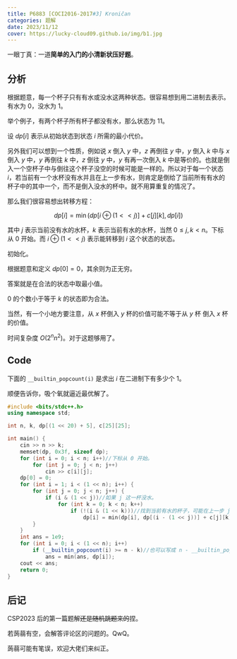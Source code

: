 ```yaml
---
title: P6883 [COCI2016-2017#3] Kroničan
categories: 题解
date: 2023/11/12
cover: https://lucky-cloud09.github.io/img/b1.jpg
---
```



一眼丁真：一道**简单的入门的小清新状压好题**。

## 分析

根据题意，每一个杯子只有有水或没水这两种状态。很容易想到用二进制去表示。有水为 $0$，没水为 $1$。

举个例子，有两个杯子所有杯子都没有水，那么状态为 $11$。

设 $dp[i]$ 表示从初始状态到状态 $i$ 所需的最小代价。

另外我们可以想到一个性质，例如说 $x$ 倒入 $y$ 中，$z$ 再倒往 $y$ 中，$y$ 倒入 $k$ 中与 $x$ 倒入 $y$ 中，$y$ 再倒往 $k$ 中，$z$ 倒往 $y$ 中，$y$ 有再一次倒入 $k$ 中是等价的。也就是倒入一个空杯子中与倒往这个杯子没空的时候可能是一样的。所以对于每一个状态 $i$，若当前有一个水杯没有水并且在上一步有水，则肯定是倒给了当前所有有水的杯子中的其中一个，而不是倒入没水的杯中。就不用算重复的情况了。

那么我们很容易想出转移方程：

$$dp[i] = \min(dp[i \oplus (1 << j)] + c[j][k], dp[i])$$

其中 $j$ 表示当前没有水的水杯，$k$ 表示当前有水的水杯，当然 $0 \le j, k < n$。下标从 $0$ 开始。而 $i \oplus (1 << j)$ 表示能转移到 $i$ 这个状态的状态。

初始化。

根据题意和定义 $dp[0] = 0$，其余则为正无穷。

答案就是在合法的状态中取最小值。

$0$ 的个数小于等于 $k$ 的状态即为合法。

当然，有一个小地方要注意，从 $x$ 杯倒入 $y$ 杯的价值可能不等于从 $y$ 杯 倒入 $x$ 杯的价值。

时间复杂度 $O(2^n n^2)$。对于这题够用了。

## Code

下面的 `__builtin_popcount(i)` 是求出 $i$ 在二进制下有多少个 $1$。

顺便告诉你，吸个氧就逼近最优解了。

```cpp
#include <bits/stdc++.h>
using namespace std;

int n, k, dp[(1 << 20) + 5], c[25][25];

int main() {
	cin >> n >> k;
	memset(dp, 0x3f, sizeof dp);
	for (int i = 0; i < n; i++)//下标从 0 开始。
		for (int j = 0; j < n; j++)
			cin >> c[i][j];
	dp[0] = 0;
	for (int i = 1; i < (1 << n); i++) {
		for (int j = 0; j < n; j++) {
			if (i & (1 << j))//如果 j 这一杯没水。
				for (int k = 0; k < n; k++)
					if (!(i & (1 << k)))//找到当前有水的杯子，可能在上一步 j 的水倒入了 $k$。
						dp[i] = min(dp[i], dp[(i - (1 << j))] + c[j][k]);//一定是 c[j][k]
		}
	}
	int ans = 1e9;
	for (int i = 0; i < (1 << n); i++)
		if (__builtin_popcount(i) >= n - k)//也可以写成 n - __builtin_popcount(i) <= k，就是需要 0 的个数小于等于 k，或 1 的个数大于等于 k。
			ans = min(ans, dp[i]);
	cout << ans;
	return 0;
}
```

## 后记

CSP2023 后的第一篇题解~~还是随机跳题来的~~捏。

若蒟蒻有空，会解答评论区的问题的。QwQ。

蒟蒻可能有笔误，欢迎大佬们来纠正。
